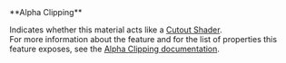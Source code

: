 <tr>
<td>**Alpha Clipping**</td>
<td>

Indicates whether this material acts like a [Cutout Shader](https://docs.unity3d.com/Manual/StandardShaderMaterialParameterRenderingMode.html).<br/>For more information about the feature and for the  list of properties this feature exposes, see the [Alpha Clipping documentation](../../../Alpha-Clipping.md).

</td>
</tr>
